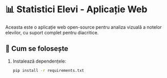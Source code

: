 # 📊 Statistici Elevi - Aplicație Web

Aceasta este o aplicație web open-source pentru analiza vizuală a notelor elevilor, cu suport complet pentru diacritice.

## 🚀 Cum se folosește

1. Instalează dependențele:
   ```bash
   pip install -r requirements.txt

